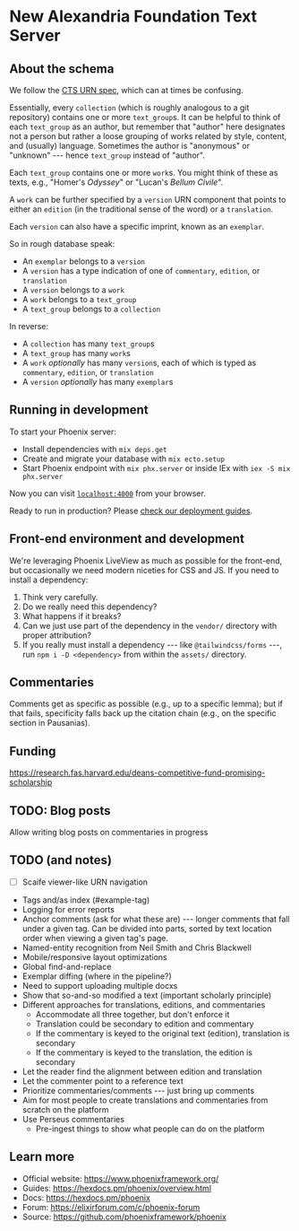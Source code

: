 # New Alexandria Foundation Text Server

## About the schema

We follow the [CTS URN spec](http://cite-architecture.github.io/ctsurn_spec/),
which can at times be confusing.

Essentially, every `collection` (which is roughly analogous to a git repository)
contains one or more `text_group`s. It can be helpful to think of each
`text_group` as an author, but remember that "author" here designates not a
person but rather a loose grouping of works related by style, content, and
(usually) language. Sometimes the author is "anonymous" or "unknown" --- hence
`text_group` instead of "author".

Each `text_group` contains one or more `work`s. You might think of these as
texts, e.g., "Homer's _Odyssey_" or "Lucan's _Bellum Civile_".

A `work` can be further specified by a `version` URN component that points to
either an `edition` (in the traditional sense of the word) or a `translation`.

Each `version` can also have a specific imprint, known as an `exemplar`.

So in rough database speak:

- An `exemplar` belongs to a `version`
- A `version` has a type indication of one of `commentary`, `edition`, or `translation`
- A `version` belongs to a `work`
- A `work` belongs to a `text_group`
- A `text_group` belongs to a `collection`

In reverse:

- A `collection` has many `text_group`s
- A `text_group` has many `work`s
- A `work` _optionally_ has many `version`s, 
  each of which is typed as `commentary`, `edition`, or `translation`
- A `version` _optionally_ has many `exemplar`s

## Running in development

To start your Phoenix server:

  * Install dependencies with `mix deps.get`
  * Create and migrate your database with `mix ecto.setup`
  * Start Phoenix endpoint with `mix phx.server` or inside IEx with `iex -S mix phx.server`

Now you can visit [`localhost:4000`](http://localhost:4000) from your browser.

Ready to run in production? Please [check our deployment guides](https://hexdocs.pm/phoenix/deployment.html).

## Front-end environment and development

We're leveraging Phoenix LiveView as much as possible for the front-end, but
occasionally we need modern niceties for CSS and JS. If you need to install a
dependency:

1. Think very carefully.
2. Do we really need this dependency?
3. What happens if it breaks?
4. Can we just use part of the dependency in the `vendor/` directory with proper attribution?
2. If you really must install a dependency --- like `@tailwindcss/forms` ---, run `npm i -D <dependency>`
from within the `assets/` directory.

## Commentaries

Comments get as specific as possible (e.g., up to a specific lemma); but if that
fails, specificity falls back up the citation chain (e.g., on the specific
section in Pausanias).

## Funding

https://research.fas.harvard.edu/deans-competitive-fund-promising-scholarship


## TODO: Blog posts

Allow writing blog posts on commentaries in progress

## TODO (and notes)

- [ ] Scaife viewer-like URN navigation
- Tags and/as index (#example-tag)
- Logging for error reports
- Anchor comments (ask for what these are) --- longer comments that fall under
  a given tag. Can be divided into parts, sorted by text location order
  when viewing a given tag's page.
- Named-entity recognition from Neil Smith and Chris Blackwell
- Mobile/responsive layout optimizations
- Global find-and-replace
- Exemplar diffing (where in the pipeline?)
- Need to support uploading multiple docxs
- Show that so-and-so modified a text (important scholarly principle)
- Different approaches for translations, editions, and commentaries
  - Accommodate all three together, but don't enforce it
  - Translation could be secondary to edition and commentary
  - If the commentary is keyed to the original text (edition), translation is secondary
  - If the commentary is keyed to the translation, the edition is secondary
- Let the reader find the alignment between edition and translation
- Let the commenter point to a reference text
- Prioritize commentaries/comments --- just bring up comments
- Aim for most people to create translations and commentaries from scratch on the platform
- Use Perseus commentaries
  - Pre-ingest things to show what people can do on the platform

## Learn more

  * Official website: https://www.phoenixframework.org/
  * Guides: https://hexdocs.pm/phoenix/overview.html
  * Docs: https://hexdocs.pm/phoenix
  * Forum: https://elixirforum.com/c/phoenix-forum
  * Source: https://github.com/phoenixframework/phoenix
